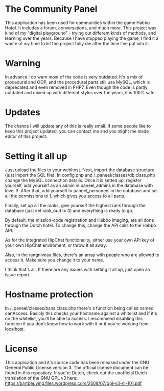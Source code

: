 # The Community Panel
This application has been used for communities within the game Habbo Hotel. It includes a forum, conversations, and much more. This project was kind of my "digital playground" - trying out different kinds of methods, and learning over the years. Because I have stopped playing the game, I find it a waste of my time to let the project fully die after the time I've put into it.

# Warning
In advance I do warn most of the code is very outdated. It's a mix of procedural and OOP, and the procedural parts still use MySQL, which is deprecated and even removed in PHP7. Even though the code is partly outdated and mixed up with different styles over the years, it is 100% safe.

# Updates
The chance I will update any of this is really small. If some people like to keep this project updated, you can contact me and you might me made editor of this project.

# Setting it all up
Just upload the files to your webhost. Next, import the database structure (just import the SQL file). In config.php and /_paneel/classes/db.class.php change the MySQL connection details. Once it is setted up, register yourself, add yourself as an admin in paneel_admins in the database with level 3. After that, add yourself to paneel_personeel in the database and set all the permissions to 1, which gives you access to all parts.

Finally, set up all the ranks, give yourself the highest rank through the database (just set rank_oud to 0) and everything is ready to go.

By default, the mission-code registration and Habbo imaging, are all done through the Dutch hotel. To change this, change the API calls to the Habbo API.

As for the integrated HipChat functionality, either use your own API key of your own HipChat enviroment, or throw it all away.

Also, in the rangniveau files, there's an array with people who are allowed to access it. Make sure you change it to your name.

I think that's all. If there are any issues with setting it all up, just open an issue report.

# Hostname protection
In /_paneel/classes/bans.class.php there's a function being called named canAccess. Basicly this checks your hostname against a whitelist and if it's on the whitelist, you'll be able to access. I recommend disabling this function if you don't know how to work with it or if you're working from localhost.

# License
This application and it's source code has been released under the GNU General Public License version 3. The official license document can be found in this repository. If you're Dutch, check out the unofficial Dutch translation of the GNU GPL v3 here: https://bartbeuving.files.wordpress.com/2008/07/gpl-v3-nl-101.pdf
